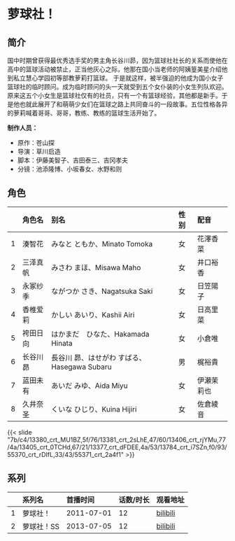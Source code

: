 # 萝球社！


## 简介

国中时期曾获得最优秀选手奖的男主角长谷川昴，因为篮球社社长的关系而使他在高中的篮球活动被禁止，正当他灰心之际，他那在国小当老师的阿姨篁美星介绍他到私立慧心学园初等部教萝莉打篮球。
于是就这样，被半强迫的他成为国小女子篮球社的临时顾问。成为临时顾问的头一天就受到五个女仆装的小女生列队欢迎。原来这五个小女生是篮球社仅有的社员，只有一个有篮球经验，其他都是新手。于是他也就此展开了和萌萌少女们在篮球之路上共同奋斗的一段故事。五位性格各异的萝莉喊着哥哥、哥哥，教练、教练的篮球生活开始了。

**制作人员：**
- 原作：苍山探
- 导演：草川启造
- 脚本：伊藤美智子、吉田泰三、吉冈孝夫
- 分镜：池添隆博、小坂春女、水野和则

## 角色

|     |   角色名   |   别名  | 性别 |  配音  |
|:--- |:------  |:----      |:---  |:--   |
| 1 | 湊智花 | みなと ともか、Minato Tomoka | 女 | 花澤香菜 |
| 2 | 三泽真帆 | みさわ まほ、Misawa Maho | 女 | 井口裕香 |
| 3 | 永冢纱季 | ながつか さき、Nagatsuka Saki | 女 | 日笠陽子 |
| 4 | 香椎爱莉 | かしい あいり、Kashii Airi | 女 | 日高里菜 |
| 5 | 袴田日向 | はかまだ　ひなた、Hakamada Hinata | 女 | 小倉唯 |
| 6 | 长谷川昴 | 長谷川 昴、はせがわ すばる、Hasegawa Subaru | 男 | 梶裕貴 |
| 7 | 蓝田未有 | あいだ みゆ、Aida Miyu | 女 | 伊瀬茉莉也 |
| 8 | 久井奈圣 | くいな ひじり、Kuina Hijiri | 女 | 佐倉綾音 |

{{< slide "7b/c4/13380_crt_MU1BZ,5f/76/13381_crt_2sLhE,47/60/13406_crt_rjYMu,77/4a/13405_crt_0TCHd,67/21/13377_crt_dFDEE,4a/53/13784_crt_i7SZn,f0/93/55370_crt_rDIfL,33/43/55371_crt_2a4f1" >}}

## 系列

|     |   系列名   |   首播时间  | 话数/时长  | 观看地址 |
|:---  |:------    |:----      |:---       |:---  |
| 1 | 萝球社！ | 2011-07-01 | 12 | [bilibili](https://www.bilibili.com/bangumi/play/ep65742)  |
| 2 | 萝球社！SS | 2013-07-05 | 12 | [bilibili](https://www.bilibili.com/bangumi/play/ep79223)  |



